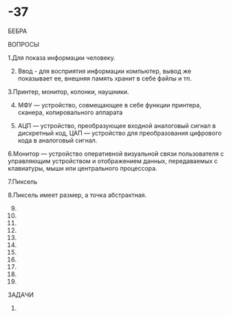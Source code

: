 # -37
БЕБРА 

ВОПРОСЫ

1.Для показа информации человеку.

2. Ввод - для восприятия информации компьютер, вывод же показывает ее, внешняя память хранит в себе файлы и тп.

3.Принтер, монитор, колонки, наушники.

4. МФУ — устройство, совмещающее в себе функции принтера, сканера, копировального аппарата

5. АЦП — устройство, преобразующее входной аналоговый сигнал в дискретный код, ЦАП — устройство для преобразования цифрового кода в аналоговый сигнал.

6.Монитор — устройство оперативной визуальной связи пользователя с управляющим устройством и отображением данных, передаваемых с клавиатуры, мыши или центрального процессора.

7.Пиксель

8.Пиксель имеет размер, а точка абстрактная.

9.

10.

11.

12.

13.

14.

15.

16.

17.

18.

19.

ЗАДАЧИ

1.
